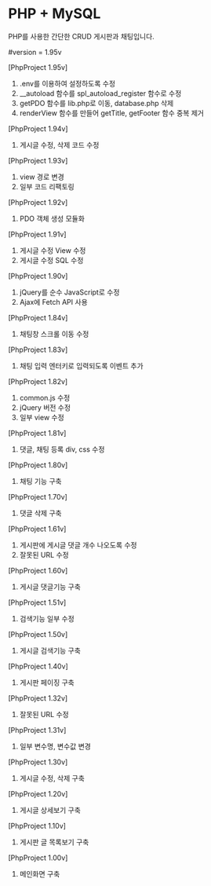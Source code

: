 PHP + MySQL
==============================
PHP를 사용한 간단한 CRUD 게시판과 채팅입니다.

#version = 1.95v

[PhpProject 1.95v]
1. .env를 이용하여 설정하도록 수정
2. __autoload 함수를 spl_autoload_register 함수로 수정
3. getPDO 함수를 lib.php로 이동, database.php 삭제
4. renderView 함수를 만들어 getTitle, getFooter 함수 중복 제거

[PhpProject 1.94v]
1. 게시글 수정, 삭제 코드 수정

[PhpProject 1.93v]
1. view 경로 변경
2. 일부 코드 리팩토링

[PhpProject 1.92v]
1. PDO 객체 생성 모듈화

[PhpProject 1.91v]
1. 게시글 수정 View 수정
2. 게시글 수정 SQL 수정

[PhpProject 1.90v]
1. jQuery를 순수 JavaScript로 수정
2. Ajax에 Fetch API 사용

[PhpProject 1.84v]
1. 채팅창 스크롤 이동 수정

[PhpProject 1.83v]
1. 채팅 입력 엔터키로 입력되도록 이벤트 추가

[PhpProject 1.82v]
1. common.js 수정
2. jQuery 버전 수정
3. 일부 view 수정

[PhpProject 1.81v]
1. 댓글, 채팅 등록 div, css 수정

[PhpProject 1.80v]
1. 채팅 기능 구축

[PhpProject 1.70v]
1. 댓글 삭제 구축

[PhpProject 1.61v]
1. 게시판에 게시글 댓글 개수 나오도록 수정
2. 잘못된 URL 수정

[PhpProject 1.60v]
1. 게시글 댓글기능 구축

[PhpProject 1.51v]
1. 검색기능 일부 수정

[PhpProject 1.50v]
1. 게시글 검색기능 구축

[PhpProject 1.40v]
1. 게시판 페이징 구축

[PhpProject 1.32v]
1. 잘못된 URL 수정

[PhpProject 1.31v]
1. 일부 변수명, 변수값 변경

[PhpProject 1.30v]
1. 게시글 수정, 삭제 구축

[PhpProject 1.20v]
1. 게시글 상세보기 구축

[PhpProject 1.10v]
1. 게시판 글 목록보기 구축

[PhpProject 1.00v]
1. 메인화면 구축